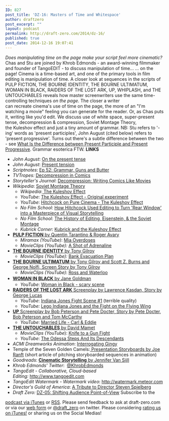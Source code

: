 ```yaml
---
ID: 827
post_title: 'DZ-16: Masters of Time and Whitespace'
author: draftzero
post_excerpt: ""
layout: podcast
permalink: http://draft-zero.com/2014/dz-16/
published: true
post_date: 2014-12-16 19:07:41
---
```

*Does manipulating time on the page make your script feel more cinematic?* Chas and Stu are joined by Khrob Edmonds - an award-winning filmmaker and founder of TangoEDIT - to discuss manipulation of time... ... on the page! Cinema is a time-based art, and one of the primary tools in film editing is manipulation of time. A closer look at sequences in the scripts of PULP FICTION, THE BOURNE IDENTITY, THE BOURNE ULTIMATUM, WOMAN IN BLACK, RAIDERS OF THE LOST ARK, UP, WHIPLASH, and THE UNTOUCHABLES reveals how master screenwriters use the same time-controlling techniques *on the page.* The closer a writer can recreate cinema's use of time on the page, the more of an "I'm watching a movie" feeling you can generate for the reader. Or, as Chas puts it, writing like you'd edit. We discuss use of white space, super-present tense, decompression & compression, Soviet Montage Theory, the Kuleshov effect and just a tiny amount of grammar. NB: Stu refers to '-ing' words as 'present participles', John August (cited below) refers to 'present progressive'. Turns out there's a subtle difference between the two - see <a href="http://grammar.about.com/od/basicsentencegrammar/f/progpartdiff.htm" target="_blank">What Is the Difference between Present Participle and Present Progressive</a>. Grammar esoterica FTW. **LINKS** 
*   *John August*: <a href="http://johnaugust.com/2009/present-tense" target="_blank">On the present tense</a>
*   *John August*: <a href="http://johnaugust.com/2013/present-tension" target="_blank">Present tension</a>
*   *Scriptnotes*: <a href="http://johnaugust.com/2012/scriptnotes-ep-52-grammar-guns-and-butter-transcript" target="_blank">Ep 52: Grammar, Guns and Butter</a>
*   *TVTropes:* <a href="http://tvtropes.org/pmwiki/pmwiki.php/Main/DecompressedComic" target="_blank">Decompression in Comics</a>
*   *Storyteller's Journal*: <a href="http://storytellersjournal.wordpress.com/2008/08/08/decompression-writing-comics-like-movies/" target="_blank">Decompression: Writing Comics Like Movies</a>
*   *Wikipedia*: <a href="https://en.wikipedia.org/wiki/Soviet_montage_theory" target="_blank">Soviet Montage Theory</a> 
    *   *Wikipedia*:<a href="https://en.wikipedia.org/wiki/Kuleshov_Effect" target="_blank"> The Kuleshov Effect</a>
    *   *YouTube*: <a href="https://www.youtube.com/watch?v=_gGl3LJ7vHc" target="_blank">The Kuleshov Effect - Original experiment</a>
    *   *YouTube*: <a href="https://www.youtube.com/watch?v=TNVf1N34-io" target="_blank">Hitchcock on Pure Cinema - The Kuleshov Effect</a>
    *   *No Film School*: <a href=" %20http://nofilmschool.com/2014/07/alfred-hitchcock-editing-rear-window-kuleshov-effect " target="_blank">How Hitchcock Used Editing to Turn 'Rear Window' into a Masterpiece of Visual Storytelling</a>
    *   *No Film School*: <a href="http://nofilmschool.com/2014/02/video-the-history-of-editing-eisenstein-the-soviet-montage-explained" target="_blank">The History of Editing, Eisenstein, & the Soviet Montage</a>
    *   *Kubrick Corner:* <a href="http://kubrickfilms.tripod.com/id21.html" target="_blank">Kubrick and the Kuleshov Effect</a>
*   <a href="http://screenplayexplorer.com/wp-content/scripts/Pulp-Fiction.pdf" target="_blank"><strong>PULP FICTION</strong> by Quentin Tarantino & Roger Avary</a> 
    *   *Miramax (YouTube)*: <a href="https://www.youtube.com/watch?v=Gg3G6smr7M0" target="_blank">Mia Overdoses</a>
    *   *MovieClips (YouTube):* <a href="https://www.youtube.com/watch?v=ZOoJoTAXDPk" target="_blank">A Shot of Adrenaline</a>
*   <a href="http://www.dailyscript.com/scripts/bourneidentity.html" target="_blank"><strong>THE BOURNE IDENTITY</strong> by Tony Gilroy</a> 
    *   *MovieClips (YouTube):* <a href="http://youtu.be/JmxK_pBaG4E?t=2m10s" target="_blank">Bank Evacuation Plan</a>
*   <a href="http://www.screenplaydb.com/film/scripts/the_bourne_ultimatum.pdf" target="_blank"><strong>THE BOURNE ULTIMATUM</strong> by Tony Gilroy and Scott Z. Burns and George Nolfi, Screen Story by Tony Gilroy</a> 
    *   *MovieClips (YouTube)*: <a href="https://www.youtube.com/watch?v=DUd5RPVDjPY" target="_blank">Ross and Waterloo</a>
*   <a style="line-height: 1.5;" href="http://www.dynamo.ch/sites/default/files/WomanInBlack_Screenplay.pdf" target="_blank"><strong>WOMAN IN BLACK</strong> by Jane Goldman</a> 
    *   *YouTube*: <a href="https://www.youtube.com/watch?v=od_XDxlOlUw" target="_blank">Woman in Black - scary scene</a>
*   <a href="http://www.dailyscript.com/scripts/RaidersoftheLostArk.pdf" target="_blank"><strong>RAIDERS OF THE LOST ARK</strong> Screenplay by Lawrence Kasdan, Story by George Lucas</a> 
    *   *YouTube*: <a href="https://www.youtube.com/watch?v=wtWJNMbJc30" target="_blank">Indiana Jones Fight Scene #1</a> (terrible quality)
    *   *YouTube:* <a href="http://youtu.be/dru7bC1Sj_I?t=35s" target="_blank">Lego Indiana Jones and the Fight on the Flying Wing</a>
*   <a href="http://screenplayexplorer.com/wp-content/scripts/Up.pdf" target="_blank"><strong>UP</strong> Screenplay by Bob Peterson and Pete Docter, Story by Pete Docter, Bob Peterson and Tom McCarthy</a> 
    *   *YouTube*: <a href="http://youtu.be/2PD7qi8VK_o?t=1m47s" target="_blank">Married Life - Carl & Eddie</a>
*   <a href="https://www.scribd.com/doc/224809741/David-Mamet-s-screenplay-for-The-Untouchables-1986-05-05-NOTE-For-educational-purposes-only" target="_blank"><strong>THE UNTOUCHABLES</strong> by David Mamet</a> 
    *   *MovieClips (YouTube*): <a href="https://www.youtube.com/watch?v=_d5jXDvrOu4" target="_blank">Knife to a Gun Fight</a>
    *   *YouTube*: <a href="https://www.youtube.com/watch?v=yH1tO2D3LCI" target="_blank">The Odessa Steps And Its Descendants</a>
*   *ACMI Dreamworks Animation*: <a href="http://acmidreamworks.tumblr.com/post/86487095667/in-dreamworks-animation-the-exhibition-one-of" target="_blank">Interrogating Gingy</a>
*   Temple of the Seven Golden Camels:<a href="http://sevencamels.blogspot.com.au/2014/06/presentation-of-storyboards-by-joe-ranft.html" target="_blank"> Presentation Storyboards by Joe Ranft</a> (short article of pitching storyboarded sequences in animation)
*   *Goodreads*: <a href="https://www.goodreads.com/book/show/428782.Cinematic_Storytelling" target="_blank"><strong>Cinematic Storytelling</strong> by Jennifer Van Sijll</a>
*   *Khrob Edmonds' Twitter*:  <a href="https://twitter.com/KhrobEdmonds" target="_blank">@KhrobEdmonds</a>
*   *TangoEdit - Collaborative, Cloud-based Editing:* <a href="http://www.tangoedit.com" target="_blank">http://www.tangoedit.com</a>
*   *TangoEdit Watermark - Watermark video*: <a href="http://watermark.meteor.com" target="_blank">http://watermark.meteor.com</a>
*   *Director's Guild of America*: <a href="http://www.dga.org/Events/2011/08-august-2011/75th-Spielberg-Event.aspx" target="_blank">A Tribute to Director Steven Spielberg</a>
*   *Draft Zero:* <a href="http://draft-zero.com/2014/dz-05/" target="_blank">DZ-05: Shifting Audience Point-of-View</a> Subscribe to the 

[podcast via iTunes][1] or [RSS][2]. Please send feedback to ask at draft-zero.com or via our <a href="http://draft-zero.com/feedback/" target="_blank">web form</a> or <a href="https://twitter.com/draft_zero" target="_blank">@draft_zero</a> on twitter. Please considering [rating us on iTunes!][1] or sharing us on the Social Medias!

 [1]: https://itunes.apple.com/au/podcast/draft-zero-screenwriting-podcast/id847126598?mt=2&ls=1
 [2]: http://draftzero.libsyn.com/rss